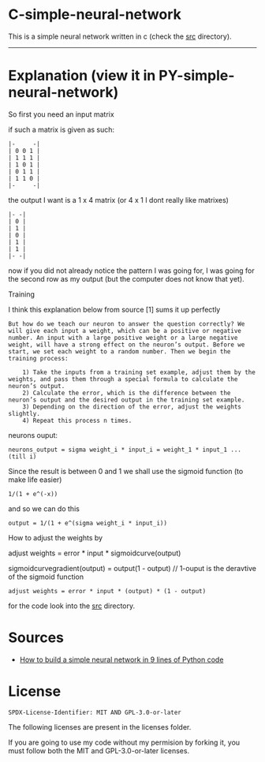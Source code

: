 # C-simple-neural-network

This is a simple neural network written in c (check the [src](./src/) directory).

<hr>

# Explanation (view it in PY-simple-neural-network)

So first you need an input matrix

if such a matrix is given as such:

```console
|-     -|
| 0 0 1 |
| 1 1 1 |
| 1 0 1 |
| 0 1 1 |
| 1 1 0 |
|-     -|
```
the output I want is a 1 x 4 matrix (or 4 x 1 I dont really like matrixes)

```console
|- -|
| 0 |
| 1 |
| 0 |
| 1 |
| 1 |
|- -|
```
now if you did not already notice the pattern I was going for, I was going for the second row as my output (but the computer does not know that yet).

Training

I think this explanation below from source [1] sums it up perfectly

```console
But how do we teach our neuron to answer the question correctly? We will give each input a weight, which can be a positive or negative number. An input with a large positive weight or a large negative weight, will have a strong effect on the neuron’s output. Before we start, we set each weight to a random number. Then we begin the training process:

    1) Take the inputs from a training set example, adjust them by the weights, and pass them through a special formula to calculate the neuron’s output.
    2) Calculate the error, which is the difference between the neuron’s output and the desired output in the training set example.
    3) Depending on the direction of the error, adjust the weights slightly.
    4) Repeat this process n times.

```

neurons ouput:

```console
neurons_output = sigma weight_i * input_i = weight_1 * input_1 ...(till i)
```

Since the result is between 0 and 1 we shall use the sigmoid function (to make life easier)

```console
1/(1 + e^(-x))

```

and so we can do this

```console
output = 1/(1 + e^(sigma weight_i * input_i))
```

How to adjust the weights by

adjust weights = error * input * sigmoidcurve(output)

sigmoidcurvegradient(output) = output(1 - output) // 1-ouput is the deravtive of the sigmoid function

```console
adjust weights = error * input * (output) * (1 - output)
```

for the code look into the [src](./src/) directory.

# Sources

- [How to build a simple neural network in 9 lines of Python code](https://medium.com/technology-invention-and-more/how-to-build-a-simple-neural-network-in-9-lines-of-python-code-cc8f23647ca1)

# License

`SPDX-License-Identifier: MIT AND GPL-3.0-or-later`

The following licenses are present in the licenses folder.

If you are going to use my code without my permision by forking it, you must follow both the MIT and GPL-3.0-or-later licenses.
